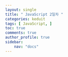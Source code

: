 ```yaml
---
layout: single
title: " JavaScript 2일차 "
categories: keduit
tags: [ JavaScript, ]
toc: true 
comments: true
author_profile: true
sidebar:
    nav: "docs"
---
```


